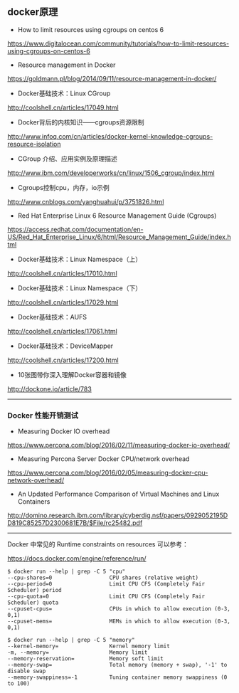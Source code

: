 ## docker原理

*    How to limit resources using cgroups on centos 6

https://www.digitalocean.com/community/tutorials/how-to-limit-resources-using-cgroups-on-centos-6

*    Resource management in Docker

https://goldmann.pl/blog/2014/09/11/resource-management-in-docker/

*    Docker基础技术：Linux CGroup

http://coolshell.cn/articles/17049.html

*    Docker背后的内核知识——cgroups资源限制

http://www.infoq.com/cn/articles/docker-kernel-knowledge-cgroups-resource-isolation

*    CGroup 介绍、应用实例及原理描述

http://www.ibm.com/developerworks/cn/linux/1506_cgroup/index.html

*    Cgroups控制cpu，内存，io示例

http://www.cnblogs.com/yanghuahui/p/3751826.html

*    Red Hat Enterprise Linux 6 Resource Management Guide (Cgroups)

https://access.redhat.com/documentation/en-US/Red_Hat_Enterprise_Linux/6/html/Resource_Management_Guide/index.html

*    Docker基础技术：Linux Namespace（上）

http://coolshell.cn/articles/17010.html

*    Docker基础技术：Linux Namespace（下）

http://coolshell.cn/articles/17029.html

*    Docker基础技术：AUFS

http://coolshell.cn/articles/17061.html

*    Docker基础技术：DeviceMapper

http://coolshell.cn/articles/17200.html

*    10张图带你深入理解Docker容器和镜像

http://dockone.io/article/783

---

### Docker 性能开销测试

*    Measuring Docker IO overhead

https://www.percona.com/blog/2016/02/11/measuring-docker-io-overhead/

*    Measuring Percona Server Docker CPU/network overhead

https://www.percona.com/blog/2016/02/05/measuring-docker-cpu-network-overhead/

*    An Updated Performance Comparison of Virtual Machines and Linux Containers

http://domino.research.ibm.com/library/cyberdig.nsf/papers/0929052195DD819C85257D2300681E7B/$File/rc25482.pdf

---

Docker 中常见的 Runtime constraints on resources 可以参考：

https://docs.docker.com/engine/reference/run/

```
$ docker run --help | grep -C 5 "cpu"
--cpu-shares=0                  CPU shares (relative weight)
--cpu-period=0                  Limit CPU CFS (Completely Fair Scheduler) period
--cpu-quota=0                   Limit CPU CFS (Completely Fair Scheduler) quota
--cpuset-cpus=                  CPUs in which to allow execution (0-3, 0,1)
--cpuset-mems=                  MEMs in which to allow execution (0-3, 0,1)
```

```
$ docker run --help | grep -C 5 "memory"
--kernel-memory=                Kernel memory limit
-m, --memory=                   Memory limit
--memory-reservation=           Memory soft limit
--memory-swap=                  Total memory (memory + swap), '-1' to disable swap
--memory-swappiness=-1          Tuning container memory swappiness (0 to 100)
```
